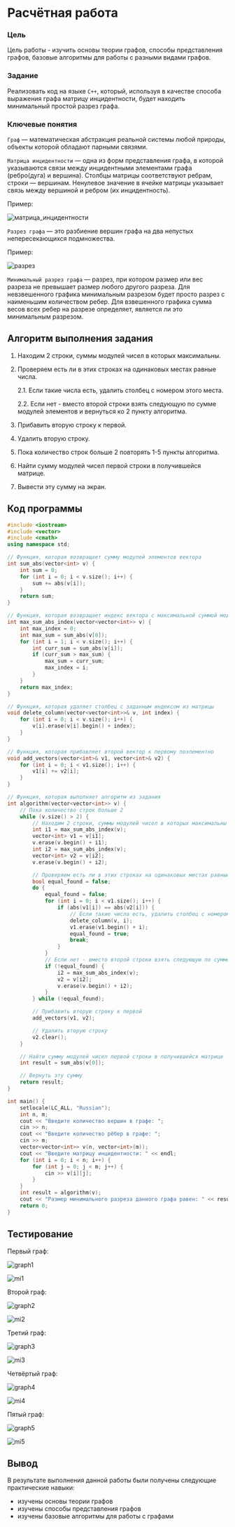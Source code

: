 # Расчётная работа

### Цель

Цель работы - изучить основы теории графов, способы представления графов, базовые алгоритмы для работы с разными видами графов.

### Задание

Реализовать код на языке `С++`, который, используя в качестве способа выражения графа матрицу инцидентности, будет находить минимальный простой разрез графа.

### Ключевые понятия

`Граф` — математическая абстракция реальной системы любой природы, объекты которой обладают парными связями.

`Матрица инцидентности` — одна из форм представления графа, в которой указываются связи между инцидентными элементами графа (ребро(дуга) и вершина). Столбцы матрицы соответствуют ребрам, строки — вершинам. Ненулевое значение в ячейке матрицы указывает связь между вершиной и ребром (их инцидентность).

Пример: 

![матрица_инцидентности](/РР/картинки/матрица_инцидентности.png)

`Разрез графа` — это разбиение вершин графа на два непустых непересекающихся подмножества.

Пример: 

![разрез](/РР/картинки/разрез.png)

`Минимальный разрез графа` — разрез, при котором размер или вес разреза не превышает размер любого другого разреза. Для невзвешенного графика минимальным разрезом будет просто разрез с наименьшим количеством ребер. Для взвешенного графика сумма весов всех ребер на разрезе определяет, является ли это минимальным разрезом. 

## Алгоритм выполнения задания

1. Находим 2 строки, суммы модулей чисел в которых максимальны.

2. Проверяем есть ли в этих строках на одинаковых местах равные числа.
 
   2.1. Если такие числа есть, удалить столбец с номером этого места. 
   
   2.2. Если нет - вместо второй строки взять следующую по сумме модулей элементов и вернуться ко 2 пункту алгоритма.

3. Прибавить вторую строку к первой.

4. Удалить вторую строку.

5. Пока количество строк больше 2 повторять 1-5 пункты алгоритма.

6. Найти сумму модулей чисел первой строки в получившейся матрице.

7. Вывести эту сумму на экран.

## Код программы

```C++
#include <iostream>
#include <vector>
#include <cmath>
using namespace std;

// Функция, которая возвращает сумму модулей элементов вектора
int sum_abs(vector<int> v) {
    int sum = 0;
    for (int i = 0; i < v.size(); i++) {
        sum += abs(v[i]);
    }
    return sum;
}

// Функция, которая возвращает индекс вектора с максимальной суммой модулей элементов из списка векторов
int max_sum_abs_index(vector<vector<int>> v) {
    int max_index = 0;
    int max_sum = sum_abs(v[0]);
    for (int i = 1; i < v.size(); i++) {
        int curr_sum = sum_abs(v[i]);
        if (curr_sum > max_sum) {
            max_sum = curr_sum;
            max_index = i;
        }
    }
    return max_index;
}

// Функция, которая удаляет столбец с заданным индексом из матрицы
void delete_column(vector<vector<int>>& v, int index) {
    for (int i = 0; i < v.size(); i++) {
        v[i].erase(v[i].begin() + index);
    }
}

// Функция, которая прибавляет второй вектор к первому поэлементно
void add_vectors(vector<int>& v1, vector<int>& v2) {
    for (int i = 0; i < v1.size(); i++) {
        v1[i] += v2[i];
    }
}

// Функция, которая выполняет алгоритм из задания
int algorithm(vector<vector<int>> v) {
    // Пока количество строк больше 2
    while (v.size() > 2) {
        // Находим 2 строки, суммы модулей чисел в которых максимальны
        int i1 = max_sum_abs_index(v);
        vector<int> v1 = v[i1];
        v.erase(v.begin() + i1);
        int i2 = max_sum_abs_index(v);
        vector<int> v2 = v[i2];
        v.erase(v.begin() + i2);

        // Проверяем есть ли в этих строках на одинаковых местах равные числа
        bool equal_found = false;
        do {
            equal_found = false;
            for (int i = 0; i < v1.size(); i++) {
                if (abs(v1[i]) == abs(v2[i])) {
                    // Если такие числа есть, удалить столбец с номером этого места
                    delete_column(v, i);
                    v1.erase(v1.begin() + i);
                    equal_found = true;
                    break;
                }
            }
            // Если нет - вместо второй строки взять следующую по сумме модулей элементов
            if (!equal_found) {
                i2 = max_sum_abs_index(v);
                v2 = v[i2];
                v.erase(v.begin() + i2);
            }
        } while (!equal_found);

        // Прибавить вторую строку к первой
        add_vectors(v1, v2);

        // Удалить вторую строку
        v2.clear();
    }

    // Найти сумму модулей чисел первой строки в получившейся матрице
    int result = sum_abs(v[0]);

    // Вернуть эту сумму
    return result;
}

int main() {
    setlocale(LC_ALL, "Russian");
    int n, m;
    cout << "Введите количество вершин в графе: ";
    cin >> n;
    cout << "Введите количество рёбер в графе: "; 
    cin >> m;
    vector<vector<int>> v(n, vector<int>(m));
    cout << "Введите матрицу инцидентности: " << endl;
    for (int i = 0; i < n; i++) {
        for (int j = 0; j < m; j++) {
            cin >> v[i][j];
        }
    }
    int result = algorithm(v);
    cout << "Размер минимального разреза данного графа равен: " << result;
    return 0;
}
```
## Тестирование 

Первый граф:

![graph1](/РР/картинки/graph1.png)

![mi1](/РР/картинки/mi1.png)

Второй граф:

![graph2](/РР/картинки/graph2.png)

![mi2](/РР/картинки/mi2.png)

Третий граф:

![graph3](/РР/картинки/graph3.png)

![mi3](/РР/картинки/mi3.png)

Четвёртый граф:

![graph4](/РР/картинки/graph4.png)

![mi4](/РР/картинки/mi4.png)

Пятый граф:

![graph5](/РР/картинки/graph5.png)

![mi5](/РР/картинки/mi5.png)

## Вывод
 
В результате выполнения данной работы были получены следующие практические навыки:
- изучены основы теории графов
- изучены способы представления графов
- изучены базовые алгоритмы для работы с графами 